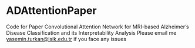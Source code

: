 # ADAttentionPaper
Code for Paper 
Convolutional Attention Network for MRI-based
Alzheimer’s Disease Classification and its
Interpretability Analysis
Please email me yasemin.turkan@isik.edu.tr if you face any issues
